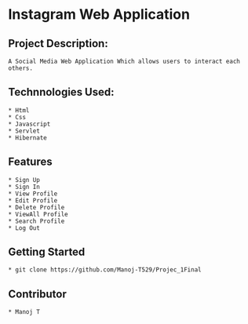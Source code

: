 # Instagram Web Application

## Project Description:				
	
	A Social Media Web Application Which allows users to interact each others.
		
## Technnologies Used:
	
	* Html
	* Css
	* Javascript
	* Servlet
	* Hibernate
		
## Features
	
	* Sign Up
	* Sign In
	* View Profile
	* Edit Profile
	* Delete Profile
	* ViewAll Profile
	* Search Profile
	* Log Out
		
## Getting Started

	* git clone https://github.com/Manoj-T529/Projec_1Final
	
## Contributor
		
	* Manoj T

